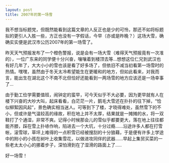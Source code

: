 ```yaml
---
layout: post 
title: 2007年的第一场雪
---
```


我不想当标题党，但既然能看到这篇文章的人反正也是少的可怜，那还不如将标题拟的更引人入胜一些，方正也没有一字假话，今早（亦或是昨晚？）这场大雪，确确实实便是武汉市公历2007年的第一场雪了。

昨天天气预报发布了一个橙色警报，说是会有一场大雪（难得天气预报竟有一次准的），一位广东来的同学便十分兴奋，嚷嚷着到楼顶去等…想想这位仁兄到武汉也有好几年了，大大小小的雪也该是看了好多场了，但依旧不减当初看第一场雪时的热情。嘿嘿，虽然由于冬天太冷希望能生在更暖和的地方，但如此看来，对我而言，能出生在湖北这个不南不北但恰好还能看到一两场雪的地方应该还是一场幸事了…

由于勤工俭学需要值班，闹钟定的蛮早，可今天似乎不大必要，因为更早就有人在楼下兴奋的大吵大叫，起床看看，白茫茫一片，鹅毛大雪还在扑扑的往下掉，“恰似柳絮因风起”，景色确实相当迷人。可等到下了楼，才晓得难处，虽然雪下的不小，但或许是气温较高的缘故，积在地上并不太厚，结果就是一摊摊的水，将一双鞋打了个通湿，非常不爽。记得小时候那会儿的雪似乎都要更大，落在地上往往都能齐膝，踩在雪上扑哧作响，陷进去一个大坑，十分过瘾……沿途许多人都在打雪帐，滚雪球，草坪上难得的一点积雪已经被搜刮的十分狼藉，于是便有许多上学途中的附小的小孩在树叶上收集雪花，以做进攻同伴的武器……早起上集贸买菜的一些老太太小心的挪着步子，深怕滑到在了湿滑的路面上了…..

好一场雪！